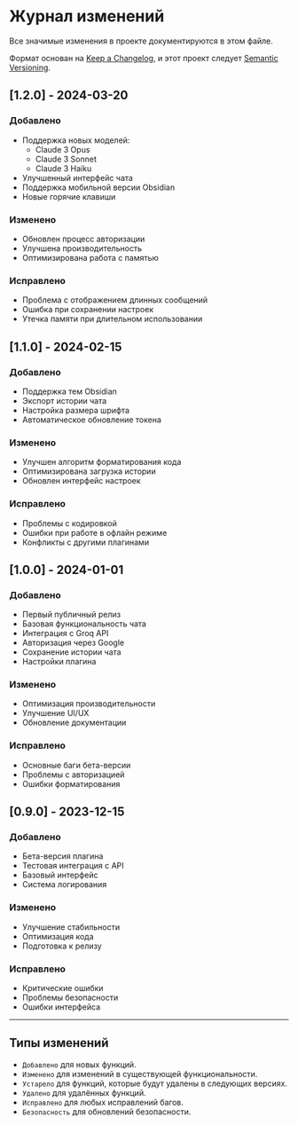 # Журнал изменений

Все значимые изменения в проекте документируются в этом файле.

Формат основан на [Keep a Changelog](https://keepachangelog.com/ru/1.0.0/),
и этот проект следует [Semantic Versioning](https://semver.org/lang/ru/).

## [1.2.0] - 2024-03-20

### Добавлено
- Поддержка новых моделей:
  - Claude 3 Opus
  - Claude 3 Sonnet
  - Claude 3 Haiku
- Улучшенный интерфейс чата
- Поддержка мобильной версии Obsidian
- Новые горячие клавиши

### Изменено
- Обновлен процесс авторизации
- Улучшена производительность
- Оптимизирована работа с памятью

### Исправлено
- Проблема с отображением длинных сообщений
- Ошибка при сохранении настроек
- Утечка памяти при длительном использовании

## [1.1.0] - 2024-02-15

### Добавлено
- Поддержка тем Obsidian
- Экспорт истории чата
- Настройка размера шрифта
- Автоматическое обновление токена

### Изменено
- Улучшен алгоритм форматирования кода
- Оптимизирована загрузка истории
- Обновлен интерфейс настроек

### Исправлено
- Проблемы с кодировкой
- Ошибки при работе в офлайн режиме
- Конфликты с другими плагинами

## [1.0.0] - 2024-01-01

### Добавлено
- Первый публичный релиз
- Базовая функциональность чата
- Интеграция с Groq API
- Авторизация через Google
- Сохранение истории чата
- Настройки плагина

### Изменено
- Оптимизация производительности
- Улучшение UI/UX
- Обновление документации

### Исправлено
- Основные баги бета-версии
- Проблемы с авторизацией
- Ошибки форматирования

## [0.9.0] - 2023-12-15

### Добавлено
- Бета-версия плагина
- Тестовая интеграция с API
- Базовый интерфейс
- Система логирования

### Изменено
- Улучшение стабильности
- Оптимизация кода
- Подготовка к релизу

### Исправлено
- Критические ошибки
- Проблемы безопасности
- Ошибки интерфейса

---

## Типы изменений

- `Добавлено` для новых функций.
- `Изменено` для изменений в существующей функциональности.
- `Устарело` для функций, которые будут удалены в следующих версиях.
- `Удалено` для удалённых функций.
- `Исправлено` для любых исправлений багов.
- `Безопасность` для обновлений безопасности. 